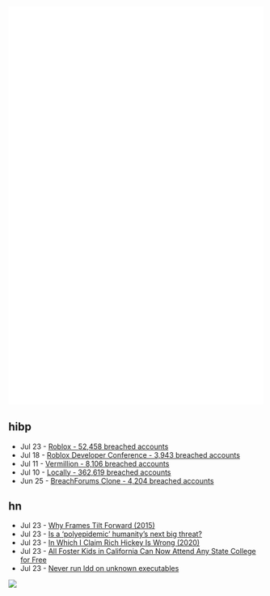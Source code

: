 ![Metrics](https://raw.githubusercontent.com/phixion/phixion/master/metrics.svg)

## hibp

<!--
for https://github.com/phixion/phixion/blob/main/.github/workflows/feeds.yml
-->
<!--START_SECTION:haveibeenpwnd-->
- Jul 23 - [Roblox - 52,458 breached accounts](https://haveibeenpwned.com/PwnedWebsites#Roblox)
- Jul 18 - [Roblox Developer Conference - 3,943 breached accounts](https://haveibeenpwned.com/PwnedWebsites#RobloxDeveloperConference)
- Jul 11 - [Vermillion - 8,106 breached accounts](https://haveibeenpwned.com/PwnedWebsites#Vermillion)
- Jul 10 - [Locally - 362,619 breached accounts](https://haveibeenpwned.com/PwnedWebsites#Locally)
- Jun 25 - [BreachForums Clone - 4,204 breached accounts](https://haveibeenpwned.com/PwnedWebsites#BreachForumsClone)
<!--END_SECTION:haveibeenpwnd-->

## hn

<!--
for https://github.com/phixion/phixion/blob/main/.github/workflows/feeds.yml
-->
<!--START_SECTION:hn-->
- Jul 23 - [Why Frames Tilt Forward (2015)](https://chcollins.com/100Billion/2015/02/why-frames-tilt-forward/)
- Jul 23 - [Is a ‘polyepidemic’ humanity’s next big threat?](https://www.science.org/content/article/polyepidemic-humanity-s-next-big-threat-childhood-vaccine-crusader-shares-concerns)
- Jul 23 - [In Which I Claim Rich Hickey Is Wrong (2020)](https://blog.jonstodle.com/in-which-i-claim-rich-hickey-is-wrong/)
- Jul 23 - [All Foster Kids in California Can Now Attend Any State College for Free](https://themessenger.com/news/all-foster-kids-in-california-can-now-attend-any-state-college-for-free)
- Jul 23 - [Never run ldd on unknown executables](https://catonmat.net/ldd-arbitrary-code-execution)
<!--END_SECTION:hn-->

<!--
for https://yhype.me
-->
![](https://hit.yhype.me/github/profile?user_id=13013670)
